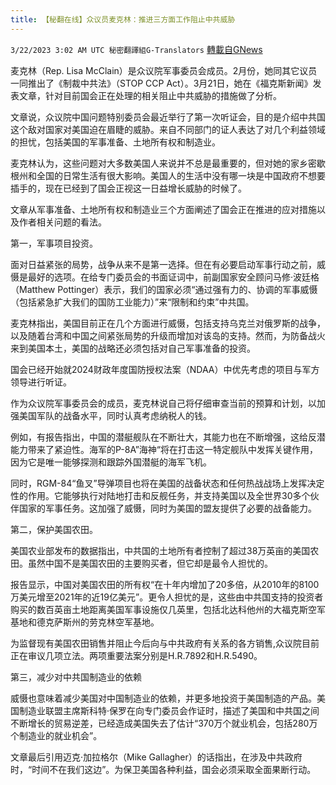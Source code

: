 ```yaml
---
title: 【秘翻在线】众议员麦克林：推进三方面工作阻止中共威胁
---
```

`3/22/2023 3:02 AM UTC 秘密翻譯組G-Translators` [轉載自GNews](https://gnews.org/articles/1034794)

麦克林（Rep. Lisa McClain）是众议院军事委员会成员。2月份，她同其它议员一同推出了《制裁中共法》（STOP CCP Act）。3月21日，她在《福克斯新闻》发表文章，针对目前国会正在处理的相关阻止中共威胁的措施做了分析。

文章说，众议院中国问题特别委员会最近举行了第一次听证会，目的是介绍中共国这个敌对国家对美国迫在眉睫的威胁。来自不同部门的证人表达了对几个利益领域的担忧，包括美国的军事准备、土地所有权和制造业。

麦克林认为，这些问题对大多数美国人来说并不总是最重要的，但对她的家乡密歇根州和全国的日常生活有很大影响。美国人的生活中没有哪一块是中国政府不想要插手的，现在已经到了国会正视这一日益增长威胁的时候了。

文章从军事准备、土地所有权和制造业三个方面阐述了国会正在推进的应对措施以及作者相关问题的看法。

第一，军事项目投资。

面对日益紧张的局势，战争从来不是第一选择。但在有必要启动军事行动之前，威慑是最好的选项。在给专门委员会的书面证词中，前副国家安全顾问马修·波廷格（Matthew Pottinger）表示，我们的国家必须“通过强有力的、协调的军事威慑（包括紧急扩大我们的国防工业能力）”来“限制和约束”中共国。

麦克林指出，美国目前正在几个方面进行威慑，包括支持乌克兰对俄罗斯的战争，以及随着台湾和中国之间紧张局势的升级而增加对该岛的支持。然而，为防备战火来到美国本土，美国的战略还必须包括对自己军事准备的投资。

国会已经开始就2024财政年度国防授权法案（NDAA）中优先考虑的项目与军方领导进行听证。

作为众议院军事委员会的成员，麦克林说自己将仔细审查当前的预算和计划，以加强美国军队的战备水平，同时认真考虑纳税人的钱。

例如，有报告指出，中国的潜艇舰队在不断壮大，其能力也在不断增强，这给反潜能力带来了紧迫性。海军的P-8A”海神“将在打击这一特定舰队中发挥关键作用，因为它是唯一能够探测和跟踪外国潜艇的海军飞机。

同时，RGM-84“鱼叉”导弹项目也将在美国的战备状态和任何热战战场上发挥决定性的作用。它能够执行对陆地打击和反舰任务，并支持美国以及全世界30多个伙伴国家的军事任务。这加强了威慑，同时为美国的盟友提供了必要的战备能力。

第二，保护美国农田。

美国农业部发布的数据指出，中共国的土地所有者控制了超过38万英亩的美国农田。虽然中国不是美国农田的主要购买者，但它却是最令人担忧的。

报告显示，中国对美国农田的所有权“在十年内增加了20多倍，从2010年的8100万美元增至2021年的近19亿美元”。更令人担忧的是，这些由中共国支持的投资者购买的数百英亩土地距离美国军事设施仅几英里，包括北达科他州的大福克斯空军基地和德克萨斯州的劳克林空军基地。

为监督现有美国农田销售并阻止今后向与中共政府有关系的各方销售,众议院目前正在审议几项立法。两项重要法案分别是H.R.7892和H.R.5490。

第三，减少对中共国制造业的依赖

威慑也意味着减少美国对中国制造业的依赖，并更多地投资于美国制造的产品。美国制造业联盟主席斯科特·保罗在向专门委员会作证时，描述了美国和中共国之间不断增长的贸易逆差，已经造成美国失去了估计“370万个就业机会，包括280万个制造业的就业机会”。

文章最后引用迈克·加拉格尔（Mike Gallagher）的话指出，在涉及中共政府时，“时间不在我们这边”。为保卫美国各种利益，国会必须采取全面果断行动。
